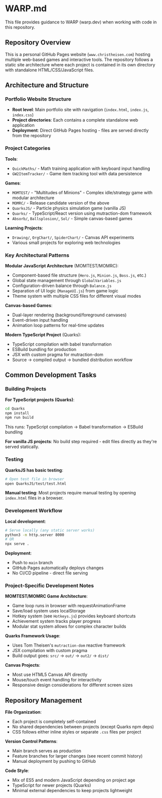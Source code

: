 # WARP.md

This file provides guidance to WARP (warp.dev) when working with code in this repository.

## Repository Overview

This is a personal GitHub Pages website (`www.christheisen.com`) hosting multiple web-based games and interactive tools. The repository follows a static site architecture where each project is contained in its own directory with standalone HTML/CSS/JavaScript files.

## Architecture and Structure

### Portfolio Website Structure
- **Root level**: Main portfolio site with navigation (`index.html`, `index.js`, `index.css`)
- **Project directories**: Each contains a complete standalone web application
- **Deployment**: Direct GitHub Pages hosting - files are served directly from the repository

### Project Categories
**Tools**:
- `QuickMaths/` - Math training application with keyboard input handling
- `GW2ItemTracker/` - Game item tracking tool with data persistence

**Games**:
- `MOMTEST/` - "Multitudes of Minions" - Complex idle/strategy game with modular architecture
- `MOMRC/` - Release candidate version of the above
- `QuarksJS/` - Particle physics simulation game (vanilla JS)
- `Quarks/` - TypeScript/React version using mutraction-dom framework
- `Absorb/`, `Ballsplosion/`, `Sol/` - Simple canvas-based games

**Learning Projects**:
- `Drawing/`, `OrgChart/`, `SpiderChart/` - Canvas API experiments
- Various small projects for exploring web technologies

### Key Architectural Patterns

**Modular JavaScript Architecture** (MOMTEST/MOMRC):
- Component-based file structure (`Hero.js`, `Minion.js`, `Boss.js`, etc.)
- Global state management through `GlobalVariables.js`
- Configuration-driven balance through `Balance.js`
- Separation of UI logic (`ManageUI.js`) from game logic
- Theme system with multiple CSS files for different visual modes

**Canvas-based Games**:
- Dual-layer rendering (background/foreground canvases)
- Event-driven input handling
- Animation loop patterns for real-time updates

**Modern TypeScript Project** (Quarks):
- TypeScript compilation with babel transformation
- ESBuild bundling for production
- JSX with custom pragma for mutraction-dom
- Source -> compiled output -> bundled distribution workflow

## Common Development Tasks

### Building Projects

**For TypeScript projects (Quarks)**:
```bash
cd Quarks
npm install
npm run build
```
This runs: TypeScript compilation → Babel transformation → ESBuild bundling

**For vanilla JS projects**:
No build step required - edit files directly as they're served statically.

### Testing

**QuarksJS has basic testing**:
```bash
# Open test file in browser
open QuarksJS/test/test.html
```

**Manual testing**:
Most projects require manual testing by opening `index.html` files in a browser.

### Development Workflow

**Local development**:
```bash
# Serve locally (any static server works)
python3 -m http.server 8000
# OR
npx serve .
```

**Deployment**:
- Push to `main` branch
- GitHub Pages automatically deploys changes
- No CI/CD pipeline - direct file serving

### Project-Specific Development Notes

**MOMTEST/MOMRC Game Architecture**:
- Game loop runs in browser with requestAnimationFrame
- Save/load system uses localStorage
- Hotkey system (see `Hotkeys.js`) provides keyboard shortcuts
- Achievement system tracks player progress
- Modular stat system allows for complex character builds

**Quarks Framework Usage**:
- Uses Tom Theisen's `mutraction-dom` reactive framework
- JSX compilation with custom pragma
- Build output goes: `src/` → `out/` → `out2/` → `dist/`

**Canvas Projects**:
- Most use HTML5 Canvas API directly
- Mouse/touch event handling for interactivity
- Responsive design considerations for different screen sizes

## Repository Management

**File Organization**:
- Each project is completely self-contained
- No shared dependencies between projects (except Quarks npm deps)
- CSS follows either inline styles or separate `.css` files per project

**Version Control Patterns**:
- Main branch serves as production
- Feature branches for larger changes (see recent commit history)
- Manual deployment by pushing to GitHub

**Code Style**:
- Mix of ES5 and modern JavaScript depending on project age
- TypeScript for newer projects (Quarks)
- Minimal external dependencies to keep projects lightweight